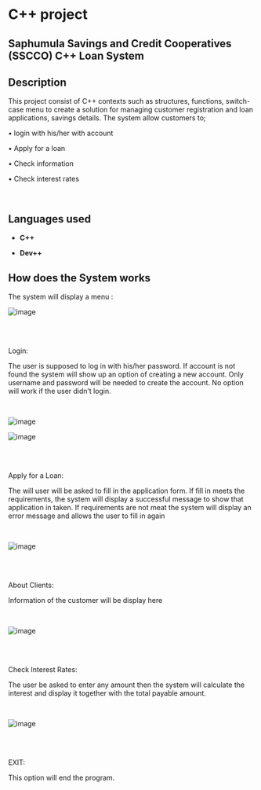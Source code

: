 <h1>C++ project</h1>

<h2>Saphumula Savings and Credit Cooperatives (SSCCO) C++ Loan System </h2>

<h2>Description</h2>

This project consist of C++ contexts such as structures, functions, switch-case menu to create a solution for managing customer registration and loan applications, savings details. The system allow customers to;

•	login with his/her with account 

•	Apply for a loan

•	Check information

•	Check interest rates

<br />

<h2>Languages used</h2>

- <b>C++</b> 

- <b>Dev++</b>
<h2>How does the System works</h2>


<p align=”center”>

The system will display a menu : 


![image](https://github.com/user-attachments/assets/ec1ef86f-d6b8-4b25-9bc1-bca0b97c5cb1)




<br />

<br />

Login:

The user is supposed to log in with his/her password. If account is not found the system will show up an option of creating a new account. Only username and password will be needed to create the account. No option will work if the user didn’t login.

 <br/>


 
![image](https://github.com/user-attachments/assets/0db85d47-13d3-4aa8-a09a-e33e33530058)<br/>



![image](https://github.com/user-attachments/assets/0f49400a-f45b-49ed-a127-0b06a0934cd2)



<br />

<br />

Apply for a Loan:

The will user will be asked to fill in the application form. If fill in meets the requirements, the system will display a successful message to show that application in taken. If requirements are not meat the system will display an error message and allows the user to fill in again

 <br/>

![image](https://github.com/user-attachments/assets/dfa2d8ed-69d2-4e6b-a167-92643425c494)




<br />

<br />

About Clients:

Information of the customer will be display here

  <br/>

![image](https://github.com/user-attachments/assets/e19d6f2e-e066-476d-832b-96d432259ae3)


<br />

<br />

Check Interest Rates:

The user be asked to enter any amount then the system will calculate the interest and display it together with the total payable amount.

  <br/>

![image](https://github.com/user-attachments/assets/9439578f-f723-425b-bbfd-72f258a3e637)


<br />

<br />

EXIT:

This option will end the program.

 <br/>
